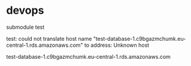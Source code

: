 # devops
submodule test



test:  could not translate host name "test-database-1.c9bgazmchumk.eu-central-1.rds.amazonaws.com" to address: Unknown host

test-database-1.c9bgazmchumk.eu-central-1.rds.amazonaws.com
